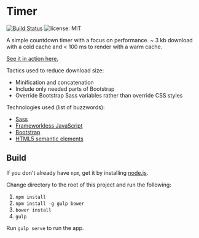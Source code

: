 Timer
=====

[![Build Status](https://travis-ci.org/davidleston/timer.svg?branch=master)](https://travis-ci.org/davidleston/timer)
![license: MIT](https://img.shields.io/badge/license-MIT-blue.svg)

A simple countdown timer with a focus on performance.
~ 3 kb download with a cold cache and < 100 ms to render with a warm cache.

[See it in action here.](https://davidleston.github.io/timer/)

Tactics used to reduce download size:
* Minification and concatenation
* Include only needed parts of Bootstrap
* Override Bootstrap Sass variables rather than override CSS styles

Technologies used (list of buzzwords):
* [Sass](http://sass-lang.com)
* [Frameworkless JavaScript](https://twitter.com/hashtag/frameworkless)
* [Bootstrap](http://getbootstrap.com)
* [HTML5 semantic elements](https://developer.mozilla.org/en-US/docs/Web/HTML/Element)

## Build

If you don't already have `npm`, get it by installing [node.js](http://nodejs.org).

Change directory to the root of this project and run the following:

1. `npm install`
2. `npm install -g gulp bower`
3. `bower install`
4. `gulp`

Run `gulp serve` to run the app.

